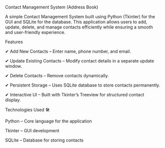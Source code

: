Contact Management System (Address Book) 


A simple Contact Management System built using Python (Tkinter) for the GUI and SQLite for the database. 
This application allows users to add, update, delete, and manage contacts efficiently while ensuring a smooth and user-friendly experience.

Features

✔ Add New Contacts – Enter name, phone number, and email.

✔ Update Existing Contacts – Modify contact details in a separate update window.

✔ Delete Contacts – Remove contacts dynamically.

✔ Persistent Storage – Uses SQLite database to store contacts permanently.

✔ Interactive UI – Built with Tkinter’s Treeview for structured contact display.

Technologies Used 🛠️

Python – Core language for the application

Tkinter – GUI development

SQLite – Database for storing contacts

